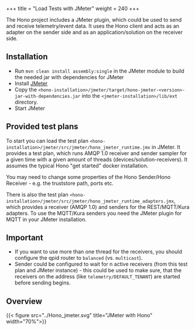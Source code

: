 +++
title = "Load Tests with JMeter"
weight = 240
+++

The Hono project includes a JMeter plugin, which could be used to send and receive telemetry/event data. It uses the 
Hono client and acts as an adapter on the sender side and as an application/solution on the receiver side.
<!--more-->

## Installation
 
 - Run `mvn clean install assembly:single` in the JMeter module to build the needed jar with dependencies for JMeter
 - Install [JMeter](http://jmeter.apache.org/download_jmeter.cgi)
 - Copy the `<hono-installation>/jmeter/target/hono-jmeter-<version>-jar-with-dependencies.jar` into the  `<jmeter-installation>/lib/ext` directory.
 - Start JMeter

## Provided test plans

To start you can load the test plan `<hono-installation>/jmeter/src/jmeter/hono_jmeter_runtime.jmx` in JMeter. 
It provides a test plan, which runs AMQP 1.0 receiver and sender sampler for a given time with a given amount of 
threads (devices/solution-receivers). It assumes the typical Hono "get started" docker installation. 

You may need to change some properties of the Hono Sender/Hono Receiver - e.g. the truststore path, ports etc.

There is also the test plan `<hono-installation>/jmeter/src/jmeter/hono_jmeter_runtime_adapters.jmx`, which provides a receiver (AMQP 1.0) and senders for the REST/MQTT/Kura adapters. To use the MQTT/Kura senders you need the JMeter plugin for MQTT in your JMeter installation.

## Important

 - If you want to use more than one thread for the receivers, you should configure the qpid router to `balanced` 
 (vs. `multicast`).
 - Sender could be configured to wait for n active receivers (from this test plan and JMeter instance) - this could be 
 used to make sure, that the receivers on the address (like `telemetry/DEFAULT_TENANT`) are started before sending begins.

## Overview

{{< figure src="../Hono_jmeter.svg" title="JMeter with Hono" width="70%">}}